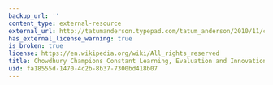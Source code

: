 ```yaml
---
backup_url: ''
content_type: external-resource
external_url: http://tatumanderson.typepad.com/tatum_anderson/2010/11/chowdhury-champions-constant-learning-evaluation-and-innovation-in-research.html
has_external_license_warning: true
is_broken: true
license: https://en.wikipedia.org/wiki/All_rights_reserved
title: Chowdhury Champions Constant Learning, Evaluation and Innovation in Research
uid: fa18555d-1470-4c2b-8b37-7300bd418b07
---
```

